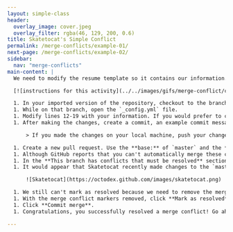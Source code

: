 ```yaml
---
layout: simple-class
header:
  overlay_image: cover.jpeg
  overlay_filter: rgba(46, 129, 200, 0.6)
title: Skatetocat's Simple Conflict
permalink: /merge-conflicts/example-01/
next-page: /merge-conflicts/example-02/
sidebar:
  nav: "merge-conflicts"
main-content: |
  We need to modify the resume template so it contains our information. Using the [GitHub Flow](https://guides.github.com/introduction/flow/), we can make those changes by:

  [![instructions for this activity](../../images/gifs/merge-conflict/config-merge.gif)](../../images/gifs/merge-conflict/config-merge.gif)

  1. In your imported version of the repository, checkout to the branch named: `username-config`.
  1. While on that branch, open the `_config.yml` file.
  1. Modify lines 12-19 with your information. If you would prefer to create a fictional resume, your favorite fictional character's information.
  1. After making the changes, create a commit, an example commit message might be: `Add my information`.

      > If you made the changes on your local machine, push your changes back to repository on GitHub.

  1. Create a new pull request. Use the **base:** of `master` and the **compare:** of `username-config`.
  1. Although GitHub reports that you can't automatically merge these changes, you can still start the pull request. Click **Create pull request**.
  1. In the **This branch has conflicts that must be resolved** section of the pull request, click the **Resolve conflicts** button to resolve the merge conflict.
  1. It would appear that Skatetocat recently made changes to the `master` branch and modified the exact same line you did, this is what caused the merge conflict to occur. Click "Resolve conflicts", and remove Skatetocat's contributions to the `master` branch by deleting all of the content below the `=======` and above the `>>>>>>> master` content.

      ![Skatetocat](https://octodex.github.com/images/skatetocat.png)

  1. We still can't mark as resolved because we need to remove the merge conflict markers. Delete the following lines: `<<<<<<< username-config`, `=======`, and `>>>>>>> master`.
  1. With the merge conflict markers removed, click **Mark as resolved**. 
  1. Click **Commit merge**.
  1. Congratulations, you successfully resolved a merge conflict! Go ahead and merge the pull request.

---
```

